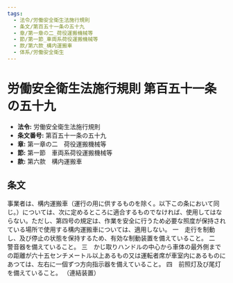 ```yaml
---
tags:
  - 法令/労働安全衛生法施行規則
  - 条文/第百五十一条の五十九
  - 章/第一章の二_荷役運搬機械等
  - 節/第一節_車両系荷役運搬機械等
  - 款/第六款_構内運搬車
  - 体系/労働安全衛生
---
```

# 労働安全衛生法施行規則 第百五十一条の五十九

- **法令:** 労働安全衛生法施行規則
- **条文番号:** 第百五十一条の五十九
- **章:** 第一章の二　荷役運搬機械等
- **節:** 第一節　車両系荷役運搬機械等
- **款:** 第六款　構内運搬車

## 条文
事業者は、構内運搬車（運行の用に供するものを除く。以下この条において同じ。）については、次に定めるところに適合するものでなければ、使用してはならない。ただし、第四号の規定は、作業を安全に行うため必要な照度が保持されている場所で使用する構内運搬車については、適用しない。
一　走行を制動し、及び停止の状態を保持するため、有効な制動装置を備えていること。
二　警音器を備えていること。
三　かじ取りハンドルの中心から車体の最外側までの距離が六十五センチメートル以上あるもの又は運転者席が車室内にあるものにあつては、左右に一個ずつ方向指示器を備えていること。
四　前照灯及び尾灯を備えていること。
（連結装置）

